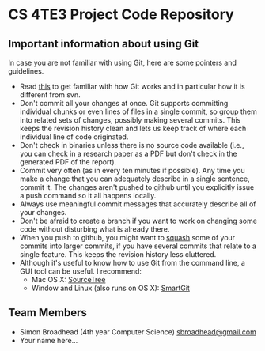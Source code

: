 CS 4TE3 Project Code Repository
========
Important information about using Git
-------------------------------------
In case you are not familiar with using Git, here are some pointers and guidelines.

* Read [this](http://git-scm.com/book) to get familiar with how Git works and in particular how it is different from svn.
* Don't commit all your changes at once. Git supports committing individual chunks or even lines of files
  in a single commit, so group them into related sets of changes, possibly making several commits. This keeps
  the revision history clean and lets us keep track of where each individual line of code originated.
* Don't check in binaries unless there is no source code available (i.e., you can check in a research paper as a PDF but
  don't check in the generated PDF of the report).
* Commit very often (as in every ten minutes if possible). Any time you make a change that you can adequately describe
  in a single sentence, commit it. The changes aren't pushed to github until you explicitly issue a push command so it
  all happens locally.
* Always use meaningful commit messages that accurately describe all of your changes. 
* Don't be afraid to create a branch if you want to work on changing some code without disturbing what is already there.
* When you push to github, you might want to [squash](http://gitready.com/advanced/2009/02/10/squashing-commits-with-rebase.html) some of your commits into larger commits, if you have several
  commits that relate to a single feature. This keeps the revision history less cluttered.
* Although it's useful to know how to use Git from the command line, a GUI tool can be useful. I recommend:
    - Mac OS X: [SourceTree](http://www.sourcetreeapp.com/)
    - Window and Linux (also runs on OS X): [SmartGit](http://www.syntevo.com/smartgithg/index.html)

Team Members
------------

* Simon Broadhead (4th year Computer Science) <sbroadhead@gmail.com>
* Your name here...